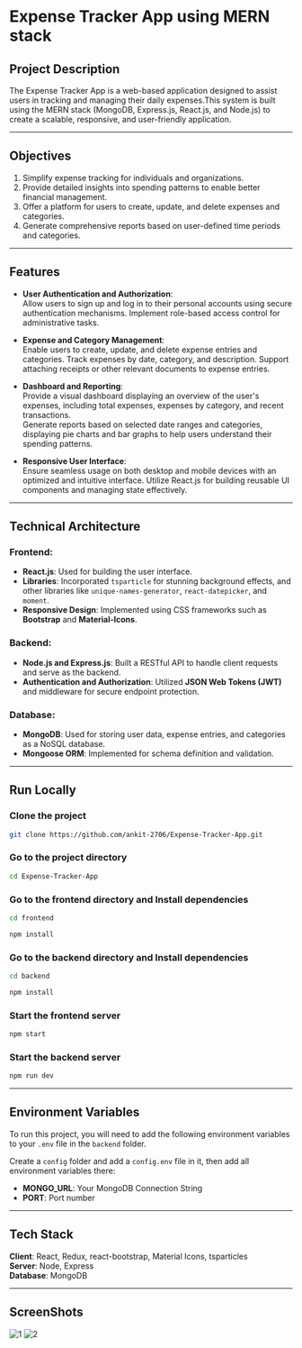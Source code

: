 # **Expense Tracker App using MERN stack**

## **Project Description**

The Expense Tracker App is a web-based application designed to assist users in tracking and managing their daily expenses.This system is built using the MERN stack (MongoDB, Express.js, React.js, and Node.js) to create a scalable, responsive, and user-friendly application.

---

## **Objectives**

1. Simplify expense tracking for individuals and organizations.
2. Provide detailed insights into spending patterns to enable better financial management.
3. Offer a platform for users to create, update, and delete expenses and categories.
4. Generate comprehensive reports based on user-defined time periods and categories.

---

## **Features**

- **User Authentication and Authorization**:  
  Allow users to sign up and log in to their personal accounts using secure authentication mechanisms. Implement role-based access control for administrative tasks.

- **Expense and Category Management**:  
  Enable users to create, update, and delete expense entries and categories. Track expenses by date, category, and description. Support attaching receipts or other relevant documents to expense entries.

- **Dashboard and Reporting**:  
  Provide a visual dashboard displaying an overview of the user's expenses, including total expenses, expenses by category, and recent transactions.  
  Generate reports based on selected date ranges and categories, displaying pie charts and bar graphs to help users understand their spending patterns.

- **Responsive User Interface**:  
  Ensure seamless usage on both desktop and mobile devices with an optimized and intuitive interface.
  Utilize React.js for building reusable UI components and managing state effectively.

---

  ## **Technical Architecture**

### Frontend:
- **React.js**: Used for building the user interface.
- **Libraries**: Incorporated `tsparticle` for stunning background effects, and other libraries like `unique-names-generator`, `react-datepicker`, and `moment`.
- **Responsive Design**: Implemented using CSS frameworks such as **Bootstrap** and **Material-Icons**.

### Backend:
- **Node.js and Express.js**: Built a RESTful API to handle client requests and serve as the backend.
- **Authentication and Authorization**: Utilized **JSON Web Tokens (JWT)** and middleware for secure endpoint protection.

### Database:
- **MongoDB**: Used for storing user data, expense entries, and categories as a NoSQL database.
- **Mongoose ORM**: Implemented for schema definition and validation.
  

---


## Run Locally

### Clone the project
```bash
git clone https://github.com/ankit-2706/Expense-Tracker-App.git
```
### Go to the project directory
```bash
cd Expense-Tracker-App
```
### Go to the frontend directory and Install dependencies
```bash
cd frontend
```
```bash
npm install
```
### Go to the backend directory and Install dependencies
```bash
cd backend
```
```bash
npm install
```
### Start the frontend server
```bash
npm start
```
### Start the backend server
```bash
npm run dev
```

---

## Environment Variables

To run this project, you will need to add the following environment variables to your `.env` file in the `backend` folder.

Create a `config` folder and add a `config.env` file in it, then add all environment variables there:

- **MONGO_URL**: Your MongoDB Connection String
- **PORT**: Port number

---

## Tech Stack

**Client**: React, Redux, react-bootstrap, Material Icons, tsparticles  
**Server**: Node, Express  
**Database**: MongoDB  

---

## ScreenShots

![1](https://github.com/user-attachments/assets/d5b7e3f4-3a71-4016-aa83-175cf64b4099)
![2](https://github.com/user-attachments/assets/9704c44f-fc74-4966-96b3-c7527faa8f43)





